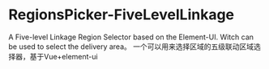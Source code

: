 # RegionsPicker-FiveLevelLinkage
A Five-level Linkage Region Selector based on the Element-UI. Witch can be used to select the delivery area。
一个可以用来选择区域的五级联动区域选择器，基于Vue+element-ui
